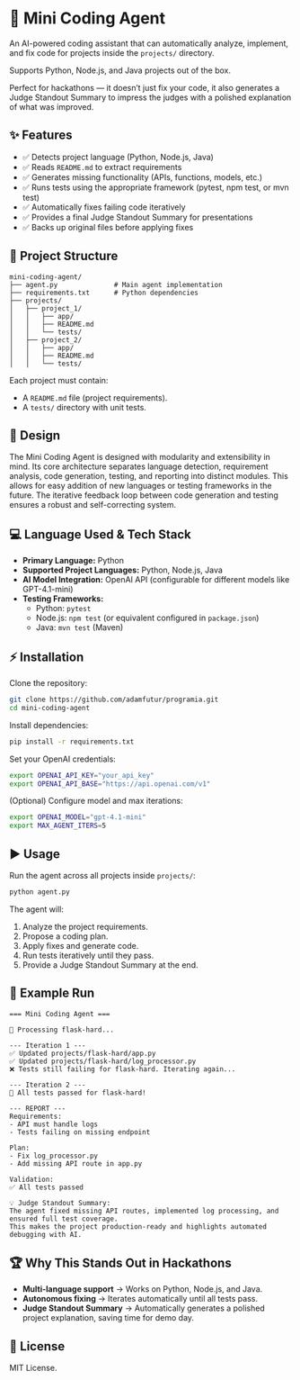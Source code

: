 # 🚀 Mini Coding Agent

An AI-powered coding assistant that can automatically analyze, implement, and fix code for projects inside the `projects/` directory.

Supports Python, Node.js, and Java projects out of the box.

Perfect for hackathons — it doesn’t just fix your code, it also generates a Judge Standout Summary to impress the judges with a polished explanation of what was improved.

## ✨ Features

*   ✅ Detects project language (Python, Node.js, Java)
*   ✅ Reads `README.md` to extract requirements
*   ✅ Generates missing functionality (APIs, functions, models, etc.)
*   ✅ Runs tests using the appropriate framework (pytest, npm test, or mvn test)
*   ✅ Automatically fixes failing code iteratively
*   ✅ Provides a final Judge Standout Summary for presentations
*   ✅ Backs up original files before applying fixes

## 📂 Project Structure

```
mini-coding-agent/
├── agent.py              # Main agent implementation
├── requirements.txt      # Python dependencies
├── projects/
│   ├── project_1/
│   │   ├── app/
│   │   ├── README.md
│   │   └── tests/
│   ├── project_2/
│   │   ├── app/
│   │   ├── README.md
│   │   └── tests/
```

Each project must contain:

*   A `README.md` file (project requirements).
*   A `tests/` directory with unit tests.

## 🎨 Design

The Mini Coding Agent is designed with modularity and extensibility in mind. Its core architecture separates language detection, requirement analysis, code generation, testing, and reporting into distinct modules. This allows for easy addition of new languages or testing frameworks in the future. The iterative feedback loop between code generation and testing ensures a robust and self-correcting system.

## 💻 Language Used & Tech Stack

*   **Primary Language:** Python
*   **Supported Project Languages:** Python, Node.js, Java
*   **AI Model Integration:** OpenAI API (configurable for different models like GPT-4.1-mini)
*   **Testing Frameworks:**
    *   Python: `pytest`
    *   Node.js: `npm test` (or equivalent configured in `package.json`)
    *   Java: `mvn test` (Maven)

## ⚡ Installation

Clone the repository:

```bash
git clone https://github.com/adamfutur/programia.git
cd mini-coding-agent
```

Install dependencies:

```bash
pip install -r requirements.txt
```

Set your OpenAI credentials:

```bash
export OPENAI_API_KEY="your_api_key"
export OPENAI_API_BASE="https://api.openai.com/v1"
```

(Optional) Configure model and max iterations:

```bash
export OPENAI_MODEL="gpt-4.1-mini"
export MAX_AGENT_ITERS=5
```

## ▶️ Usage

Run the agent across all projects inside `projects/`:

```bash
python agent.py
```

The agent will:

1.  Analyze the project requirements.
2.  Propose a coding plan.
3.  Apply fixes and generate code.
4.  Run tests iteratively until they pass.
5.  Provide a Judge Standout Summary at the end.

## 🧪 Example Run

```
=== Mini Coding Agent ===

🚀 Processing flask-hard...

--- Iteration 1 ---
✅ Updated projects/flask-hard/app.py
✅ Updated projects/flask-hard/log_processor.py
❌ Tests still failing for flask-hard. Iterating again...

--- Iteration 2 ---
🎉 All tests passed for flask-hard!

--- REPORT ---
Requirements:
- API must handle logs
- Tests failing on missing endpoint

Plan:
- Fix log_processor.py
- Add missing API route in app.py

Validation:
✅ All tests passed

💡 Judge Standout Summary:
The agent fixed missing API routes, implemented log processing, and ensured full test coverage.
This makes the project production-ready and highlights automated debugging with AI.
```

## 🏆 Why This Stands Out in Hackathons

*   **Multi-language support** → Works on Python, Node.js, and Java.
*   **Autonomous fixing** → Iterates automatically until all tests pass.
*   **Judge Standout Summary** → Automatically generates a polished project explanation, saving time for demo day.

## 📜 License

MIT License.
